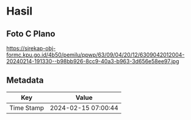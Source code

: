 # Hasil

## Foto C Plano

https://sirekap-obj-formc.kpu.go.id/4b50/pemilu/ppwp/63/09/04/20/12/6309042012004-20240214-191330--b98bb926-8cc9-40a3-b963-3d656e58ee97.jpg


## Metadata

| Key        | Value               |
| ---------- | ------------------- |
| Time Stamp | 2024-02-15 07:00:44 |



